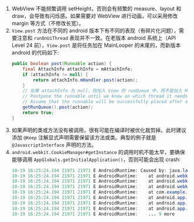 1. WebView 不能频繁调用 setHeight，否则会有频繁的 measure、layout 和 draw，会导致有闪烁感。如果需要对 WebView 进行动画，可以采用修改 margin 等方式（不修改长宽）。
2. `View.post` 方法在不同的 android 版本下有不同的表现（有碎片化问题），需要注意和 `runOnUiThread` 表现并不一致。在老版本 android 系统上（API Level 24 前），`View.post` 是将任务加在 MainLooper 的末尾的，而新版本 android 的代码如下:
    ```java
    public boolean post(Runnable action) {
        final AttachInfo attachInfo = mAttachInfo;
        if (attachInfo != null) {
            return attachInfo.mHandler.post(action);
        }
        // 如果 attachInfo 为 null，则加入 View 的 runQueue 中，而不是加入 MainLooper 的队列中
        // Postpone the runnable until we know on which thread it needs to run.
        // Assume that the runnable will be successfully placed after attach.
        getRunQueue().post(action);
        return true;
    }
    ```
3. 如果声明的类或方法没有被调用，很有可能在编译时被优化裁剪掉。此时建议添加 `@Keep` 注解显式声明需要保留该方法或类。典型的例子就是 `@JavascriptInterface` 声明的方法。
4. `android.webkit.CookieManager#getInstance` 的调用时机不能太早，要确保能够调用 `AppGlobals.getInitialApplication()`，否则可能会出现 crash:
    ```java
    10-19 16:25:24.194 21971 21971 E AndroidRuntime: Caused by: java.lang.NullPointerException: Attempt to invoke virtual method 'android.content.pm.PackageManager android.app.Application.getPackageManager()' on a null object reference
    10-19 16:25:24.194 21971 21971 E AndroidRuntime: 	at android.webkit.WebViewFactory.isWebViewSupported(WebViewFactory.java:111)
    10-19 16:25:24.194 21971 21971 E AndroidRuntime: 	at android.webkit.WebViewFactory.getProvider(WebViewFactory.java:240)
    10-19 16:25:24.194 21971 21971 E AndroidRuntime: 	at android.webkit.CookieManager.getInstance(CookieManager.java:50)
    10-19 16:25:24.194 21971 21971 E AndroidRuntime: 	at com.example.streamingwebview.MyApplication.attachBaseContext(MyApplication.java:10)
    10-19 16:25:24.194 21971 21971 E AndroidRuntime: 	at android.app.Application.attach(Application.java:351)
    10-19 16:25:24.194 21971 21971 E AndroidRuntime: 	at android.app.Instrumentation.newApplication(Instrumentation.java:1159)
    10-19 16:25:24.194 21971 21971 E AndroidRuntime: 	at android.app.LoadedApk.makeApplication(LoadedApk.java:1260)
    10-19 16:25:24.194 21971 21971 E AndroidRuntime: 	... 9 more
    ```